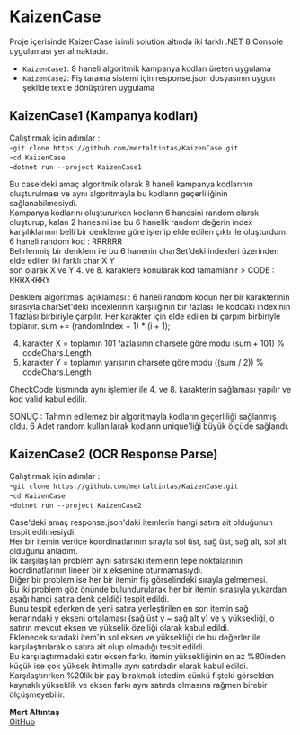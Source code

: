 # KaizenCase

Proje içerisinde KaizenCase isimli solution altında iki farklı .NET 8 Console uygulaması yer almaktadır. 

- `KaizenCase1`: 8 haneli algoritmik kampanya kodları üreten uygulama
- `KaizenCase2`: Fiş tarama sistemi için response.json dosyasının uygun şekilde text'e dönüştüren uygulama

## KaizenCase1  (Kampanya kodları)
Çalıştırmak için adımlar  :  
-`git clone https://github.com/mertaltintas/KaizenCase.git`   
-`cd KaizenCase`   
-`dotnet run --project KaizenCase1`

Bu case'deki amaç algoritmik olarak 8 haneli kampanya kodlarının oluşturulması ve aynı algoritmayla bu kodların geçerliliğinin sağlanabilmesiydi.    
Kampanya kodlarını oluştururken kodların 6 hanesini random olarak oluşturup, kalan 2 hanesini ise bu 6 hanelik random değerin index karşılıklarının belli bir denkleme göre işlenip elde edilen çıktı ile oluşturdum.       
6 haneli random kod : RRRRRR      
Belirlenmiş bir denklem ile bu 6 hanenin charSet'deki indexleri üzerinden elde edilen iki farklı char   X   Y   
son olarak   X ve Y   4. ve 8. karaktere konularak kod tamamlanır   >    CODE : RRRXRRRY

Denklem algoritması açıklaması : 
6 haneli random kodun her bir karakterinin sırasıyla charSet'deki indexlerinin karşılığının bir fazlası ile koddaki indexinin 1 fazlası birbiriyle çarpılır.
Her karakter için elde edilen bi çarpım birbiriyle toplanır.   sum += (randomIndex + 1) * (i + 1);

 4. karakter X =  toplamın 101 fazlasının charsete göre modu    (sum + 101) % codeChars.Length
 8. karakter Y = toplamın yarısının charsete göre modu  ((sum / 2)) % codeChars.Length

CheckCode kısmında aynı işlemler ile 4. ve 8. karakterin sağlaması yapılır ve kod valid kabul edilir.

SONUÇ : Tahmin edilemez bir algoritmayla kodların geçerliliği sağlanmış oldu.
6 Adet random kullanılarak kodların unique'liği büyük ölçüde sağlandı.

## KaizenCase2 (OCR Response Parse)
Çalıştırmak için adımlar  :  
-`git clone https://github.com/mertaltintas/KaizenCase.git`   
-`cd KaizenCase`   
-`dotnet run --project KaizenCase2`

Case'deki amaç response.json'daki itemlerin hangi satıra ait olduğunun tespit edilmesiydi.     
Her bir itemin vertice koordinatlarının sırayla sol üst, sağ üst, sağ alt, sol alt olduğunu anladım.    
İlk karşılaşılan problem aynı satırsaki itemlerin tepe noktalarının koordinatlarının lineer bir x eksenine oturmamasıydı.     
Diğer bir problem ise her bir itemin fiş görselindeki sırayla gelmemesi.       
Bu iki problem göz önünde bulundurularak her bir itemin sırasıyla yukardan aşağı hangi satıra denk geldiği tespit edildi.        
Bunu tespit ederken de yeni satıra yerleştirilen en son itemin sağ kenarındaki y ekseni ortalaması (sağ üst y ~ sağ alt y) ve y yüksekliği, o satırın mevcut eksen ve yükselik özelliği olarak kabul edildi.        
Eklenecek sıradaki item'in sol eksen ve yüksekliği de bu değerler ile karşılaştırılarak o satıra ait olup olmadığı tespit edildi.        
Bu karşılaştırmadaki satır eksen farkı, itemin yüksekliğinin en az %80inden küçük ise çok yüksek ihtimalle aynı satırdadır olarak kabul edildi.         
Karşılaştırırken %20lik bir pay bırakmak istedim çünkü fişteki görselden kaynaklı yükseklik ve eksen farkı aynı satırda olmasına rağmen birebir ölçüşmeyebilir.   


**Mert Altıntaş**  
[GitHub](https://github.com/mertaltintas)

